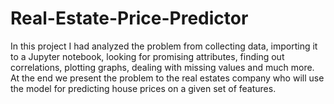 # Real-Estate-Price-Predictor
In this project I had analyzed the problem from collecting data, importing it to a Jupyter notebook, looking for promising attributes, finding out correlations, plotting graphs, dealing with missing values and much more. At the end we present the problem to the real estates company who will use the model for predicting house prices on a given set of features.
